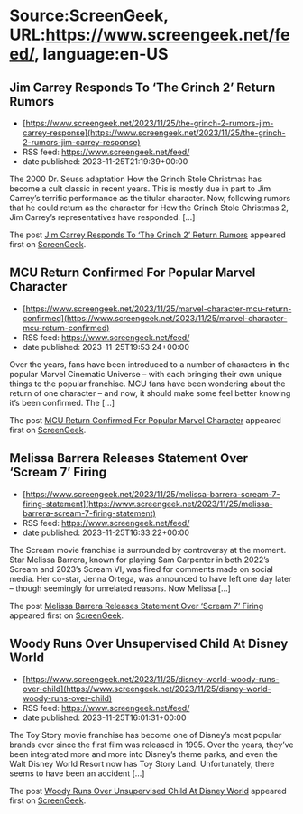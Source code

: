 # Source:ScreenGeek, URL:https://www.screengeek.net/feed/, language:en-US

## Jim Carrey Responds To ‘The Grinch 2’ Return Rumors
 - [https://www.screengeek.net/2023/11/25/the-grinch-2-rumors-jim-carrey-response](https://www.screengeek.net/2023/11/25/the-grinch-2-rumors-jim-carrey-response)
 - RSS feed: https://www.screengeek.net/feed/
 - date published: 2023-11-25T21:19:39+00:00

<p>The 2000 Dr. Seuss adaptation How the Grinch Stole Christmas has become a cult classic in recent years. This is mostly due in part to Jim Carrey&#8217;s terrific performance as the titular character. Now, following rumors that he could return as the character for How the Grinch Stole Christmas 2, Jim Carrey&#8217;s representatives have responded. [...]</p>
<p>The post <a href="https://www.screengeek.net/2023/11/25/the-grinch-2-rumors-jim-carrey-response/">Jim Carrey Responds To &#8216;The Grinch 2&#8217; Return Rumors</a> appeared first on <a href="https://www.screengeek.net">ScreenGeek</a>.</p>

## MCU Return Confirmed For Popular Marvel Character
 - [https://www.screengeek.net/2023/11/25/marvel-character-mcu-return-confirmed](https://www.screengeek.net/2023/11/25/marvel-character-mcu-return-confirmed)
 - RSS feed: https://www.screengeek.net/feed/
 - date published: 2023-11-25T19:53:24+00:00

<p>Over the years, fans have been introduced to a number of characters in the popular Marvel Cinematic Universe &#8211; with each bringing their own unique things to the popular franchise. MCU fans have been wondering about the return of one character &#8211; and now, it should make some feel better knowing it&#8217;s been confirmed. The [...]</p>
<p>The post <a href="https://www.screengeek.net/2023/11/25/marvel-character-mcu-return-confirmed/">MCU Return Confirmed For Popular Marvel Character</a> appeared first on <a href="https://www.screengeek.net">ScreenGeek</a>.</p>

## Melissa Barrera Releases Statement Over ‘Scream 7’ Firing
 - [https://www.screengeek.net/2023/11/25/melissa-barrera-scream-7-firing-statement](https://www.screengeek.net/2023/11/25/melissa-barrera-scream-7-firing-statement)
 - RSS feed: https://www.screengeek.net/feed/
 - date published: 2023-11-25T16:33:22+00:00

<p>The Scream movie franchise is surrounded by controversy at the moment. Star Melissa Barrera, known for playing Sam Carpenter in both 2022&#8217;s Scream and 2023&#8217;s Scream VI, was fired for comments made on social media. Her co-star, Jenna Ortega, was announced to have left one day later &#8211; though seemingly for unrelated reasons. Now Melissa [...]</p>
<p>The post <a href="https://www.screengeek.net/2023/11/25/melissa-barrera-scream-7-firing-statement/">Melissa Barrera Releases Statement Over &#8216;Scream 7&#8217; Firing</a> appeared first on <a href="https://www.screengeek.net">ScreenGeek</a>.</p>

## Woody Runs Over Unsupervised Child At Disney World
 - [https://www.screengeek.net/2023/11/25/disney-world-woody-runs-over-child](https://www.screengeek.net/2023/11/25/disney-world-woody-runs-over-child)
 - RSS feed: https://www.screengeek.net/feed/
 - date published: 2023-11-25T16:01:31+00:00

<p>The Toy Story movie franchise has become one of Disney&#8217;s most popular brands ever since the first film was released in 1995. Over the years, they&#8217;ve been integrated more and more into Disney&#8217;s theme parks, and even the Walt Disney World Resort now has Toy Story Land. Unfortunately, there seems to have been an accident [...]</p>
<p>The post <a href="https://www.screengeek.net/2023/11/25/disney-world-woody-runs-over-child/">Woody Runs Over Unsupervised Child At Disney World</a> appeared first on <a href="https://www.screengeek.net">ScreenGeek</a>.</p>

